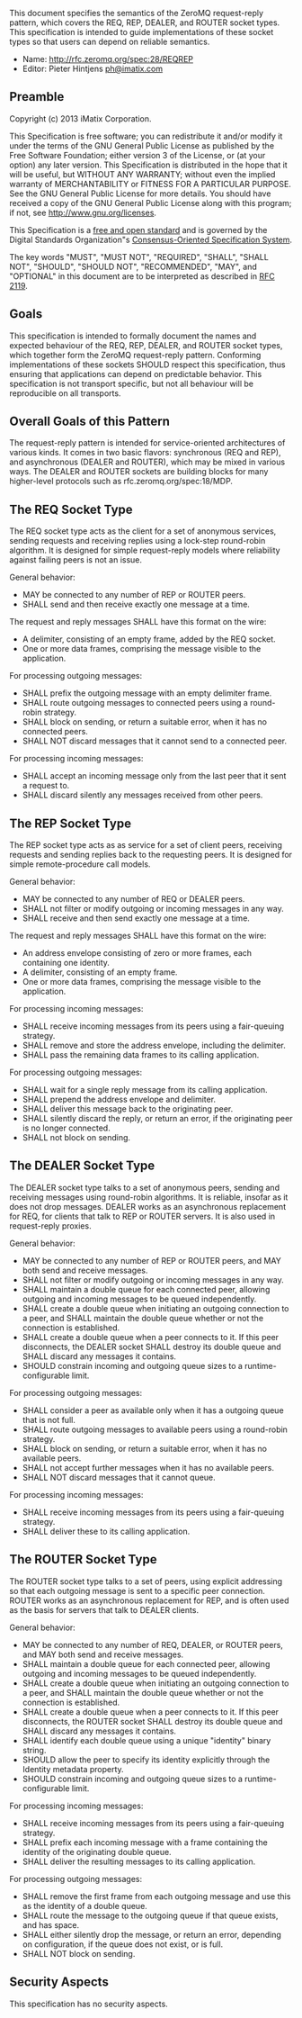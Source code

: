 This document specifies the semantics of the ZeroMQ request-reply pattern, which covers the REQ, REP, DEALER, and ROUTER socket types. This specification is intended to guide implementations of these socket types so that users can depend on reliable semantics.

* Name: http://rfc.zeromq.org/spec:28/REQREP
* Editor: Pieter Hintjens <ph@imatix.com>

## Preamble

Copyright (c) 2013 iMatix Corporation.

This Specification is free software; you can redistribute it and/or modify it under the terms of the GNU General Public License as published by the Free Software Foundation; either version 3 of the License, or (at your option) any later version. This Specification is distributed in the hope that it will be useful, but WITHOUT ANY WARRANTY; without even the implied warranty of MERCHANTABILITY or FITNESS FOR A PARTICULAR PURPOSE. See the GNU General Public License for more details. You should have received a copy of the GNU General Public License along with this program; if not, see <http://www.gnu.org/licenses>.

This Specification is a [free and open standard](http://www.digistan.org/open-standard:definition) and is governed by the Digital Standards Organization"s [Consensus-Oriented Specification System](http://www.digistan.org/spec:1/COSS).

The key words "MUST", "MUST NOT", "REQUIRED", "SHALL", "SHALL NOT", "SHOULD", "SHOULD NOT", "RECOMMENDED", "MAY", and "OPTIONAL" in this document are to be interpreted as described in [RFC 2119](http://tools.ietf.org/html/rfc2119).

## Goals

This specification is intended to formally document the names and expected behaviour of the REQ, REP, DEALER, and ROUTER socket types, which together form the ZeroMQ request-reply pattern. Conforming implementations of these sockets SHOULD respect this specification, thus ensuring that applications can depend on predictable behavior. This specification is not transport specific, but not all behaviour will be reproducible on all transports.

## Overall Goals of this Pattern

The request-reply pattern is intended for service-oriented architectures of various kinds. It comes in two basic flavors: synchronous (REQ and REP), and asynchronous (DEALER and ROUTER), which may be mixed in various ways. The DEALER and ROUTER sockets are building blocks for many higher-level protocols such as rfc.zeromq.org/spec:18/MDP.

## The REQ Socket Type

The REQ socket type acts as the client for a set of anonymous services, sending requests and receiving replies using a lock-step round-robin algorithm. It is designed for simple request-reply models where reliability against failing peers is not an issue.

General behavior:

* MAY be connected to any number of REP or ROUTER peers.
* SHALL send and then receive exactly one message at a time.

The request and reply messages SHALL have this format on the wire:

* A delimiter, consisting of an empty frame, added by the REQ socket.
* One or more data frames, comprising the message visible to the application.

For processing outgoing messages:

* SHALL prefix the outgoing message with an empty delimiter frame.
* SHALL route outgoing messages to connected peers using a round-robin strategy.
* SHALL block on sending, or return a suitable error, when it has no connected peers.
* SHALL NOT discard messages that it cannot send to a connected peer.

For processing incoming messages:

* SHALL accept an incoming message only from the last peer that it sent a request to.
* SHALL discard silently any messages received from other peers.

## The REP Socket Type

The REP socket type acts as as service for a set of client peers, receiving requests and sending replies back to the requesting peers. It is designed for simple remote-procedure call models.

General behavior:

* MAY be connected to any number of REQ or DEALER peers.
* SHALL not filter or modify outgoing or incoming messages in any way.
* SHALL receive and then send exactly one message at a time.

The request and reply messages SHALL have this format on the wire:

* An address envelope consisting of zero or more frames, each containing one identity.
* A delimiter, consisting of an empty frame.
* One or more data frames, comprising the message visible to the application.

For processing incoming messages:

* SHALL receive incoming messages from its peers using a fair-queuing strategy.
* SHALL remove and store the address envelope, including the delimiter.
* SHALL pass the remaining data frames to its calling application.

For processing outgoing messages:

* SHALL wait for a single reply message from its calling application.
* SHALL prepend the address envelope and delimiter.
* SHALL deliver this message back to the originating peer.
* SHALL silently discard the reply, or return an error, if the originating peer is no longer connected.
* SHALL not block on sending.

## The DEALER Socket Type

The DEALER socket type talks to a set of anonymous peers, sending and receiving messages using round-robin algorithms. It is reliable, insofar as it does not drop messages. DEALER works as an asynchronous replacement for REQ, for clients that talk to REP or ROUTER servers. It is also used in request-reply proxies.

General behavior:

* MAY be connected to any number of REP or ROUTER peers, and MAY both send and receive messages.
* SHALL not filter or modify outgoing or incoming messages in any way.
* SHALL maintain a double queue for each connected peer, allowing outgoing and incoming messages to be queued independently.
* SHALL create a double queue when initiating an outgoing connection to a peer, and SHALL maintain the double queue whether or not the connection is established.
* SHALL create a double queue when a peer connects to it. If this peer disconnects, the DEALER socket SHALL destroy its double queue and SHALL discard any messages it contains.
* SHOULD constrain incoming and outgoing queue sizes to a runtime-configurable limit.

For processing outgoing messages:

* SHALL consider a peer as available only when it has a outgoing queue that is not full.
* SHALL route outgoing messages to available peers using a round-robin strategy.
* SHALL block on sending, or return a suitable error, when it has no available peers.
* SHALL not accept further messages when it has no available peers.
* SHALL NOT discard messages that it cannot queue.

For processing incoming messages:

* SHALL receive incoming messages from its peers using a fair-queuing strategy.
* SHALL deliver these to its calling application.

## The ROUTER Socket Type

The ROUTER socket type talks to a set of peers, using explicit addressing so that each outgoing message is sent to a specific peer connection. ROUTER works as an asynchronous replacement for REP, and is often used as the basis for servers that talk to DEALER clients.

General behavior:

* MAY be connected to any number of REQ, DEALER, or ROUTER peers, and MAY both send and receive messages.
* SHALL maintain a double queue for each connected peer, allowing outgoing and incoming messages to be queued independently.
* SHALL create a double queue when initiating an outgoing connection to a peer, and SHALL maintain the double queue whether or not the connection is established.
* SHALL create a double queue when a peer connects to it. If this peer disconnects, the ROUTER socket SHALL destroy its double queue and SHALL discard any messages it contains.
* SHALL identify each double queue using a unique "identity" binary string.
* SHOULD allow the peer to specify its identity explicitly through the Identity metadata property.
* SHOULD constrain incoming and outgoing queue sizes to a runtime-configurable limit.

For processing incoming messages:

* SHALL receive incoming messages from its peers using a fair-queuing strategy.
* SHALL prefix each incoming message with a frame containing the identity of the originating double queue.
* SHALL deliver the resulting messages to its calling application.

For processing outgoing messages:

* SHALL remove the first frame from each outgoing message and use this as the identity of a double queue.
* SHALL route the message to the outgoing queue if that queue exists, and has space.
* SHALL either silently drop the message, or return an error, depending on configuration, if the queue does not exist, or is full.
* SHALL NOT block on sending.

## Security Aspects

This specification has no security aspects.

